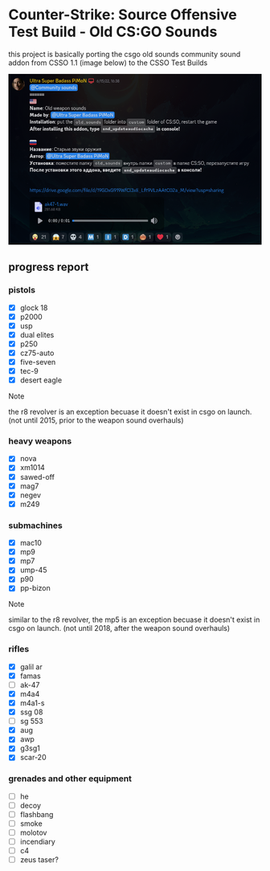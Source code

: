 # Counter-Strike: Source Offensive Test Build - Old CS:GO Sounds

this project is basically porting the csgo old sounds community sound addon from CSSO 1.1 (image below) to the CSSO Test Builds

![the screenshot of the community addon entry for csgo old ounds](aaaaaa.png)

## progress report
### pistols
- [x] glock 18
- [x] p2000
- [x] usp
- [x] dual elites
- [x] p250
- [x] cz75-auto
- [x] five-seven
- [x] tec-9
- [x] desert eagle

> [!NOTE]
> the r8 revolver is an exception becuase it doesn't exist in csgo on launch. (not until 2015, prior to the weapon sound overhauls)

### heavy weapons
- [x] nova
- [x] xm1014
- [x] sawed-off
- [x] mag7
- [x] negev
- [x] m249

### submachines
- [x] mac10
- [x] mp9
- [x] mp7
- [x] ump-45
- [x] p90
- [x] pp-bizon

> [!NOTE]
> similar to the r8 revolver, the mp5 is an exception becuase it doesn't exist in csgo on launch. (not until 2018, after the weapon sound overhauls)

### rifles
- [x] galil ar
- [x] famas
- [ ] ak-47
- [x] m4a4
- [x] m4a1-s
- [x] ssg 08
- [ ] sg 553
- [x] aug
- [x] awp
- [x] g3sg1
- [x] scar-20

### grenades and other equipment
- [ ] he
- [ ] decoy
- [ ] flashbang
- [ ] smoke
- [ ] molotov
- [ ] incendiary
- [ ] c4
- [ ] zeus taser?